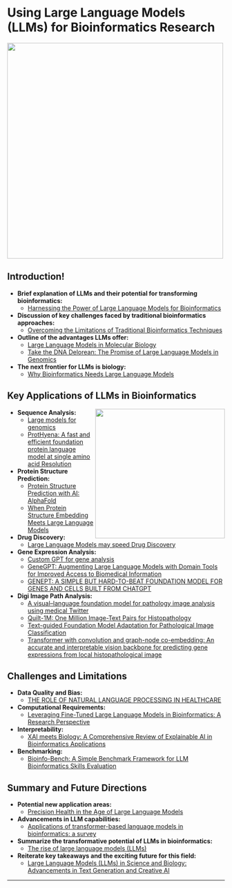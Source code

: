 # Using Large Language Models (LLMs) for Bioinformatics Research

<img src="https://github.com/lynnlangit/TeamTeri/blob/master/Images/llm-research.png" width=500 align=center>

## Introduction!
* **Brief explanation of LLMs and their potential for transforming bioinformatics:**
  - [Harnessing the Power of Large Language Models for Bioinformatics](https://medium.com/@andrew_johnson_4/unveiling-the-potential-of-large-language-models-in-bioinformatics-76710eb0b38a)
* **Discussion of key challenges faced by traditional bioinformatics approaches:**
  - [Overcoming the Limitations of Traditional Bioinformatics Techniques](https://towardsdatascience.com/overcoming-the-limitations-of-large-language-models-9d4e92ad9823)
* **Outline of the advantages LLMs offer:**
  - [Large Language Models in Molecular Biology](https://towardsdatascience.com/large-language-models-in-molecular-biology-9eb6b65d8a30)
  - [Take the DNA Delorean: The Promise of Large Language Models in Genomics](https://www.bio-itworld.com/news/2023/01/27/take-the-dna-delorean-the-promise-of-large-language-models-in-genomics)
* **The next frontier for LLMs is biology:**
  - [Why Bioinformatics Needs Large Language Models](https://www.forbes.com/sites/robtoews/2023/07/16/the-next-frontier-for-large-language-models-is-biology/?sh=7a7084506f05)

## Key Applications of LLMs in Bioinformatics

<img src="https://github.com/lynnlangit/TeamTeri/blob/master/Images/llm-bio.png" width=300 align=right>

* **Sequence Analysis:**
  - [Large models for genomics](https://www.nature.com/articles/s41592-023-02105-5)
  - [ProtHyena: A fast and efficient foundation protein language model at single amino acid Resolution](https://www.biorxiv.org/content/10.1101/2024.01.18.576206v1)
* **Protein Structure Prediction:**
  - [Protein Structure Prediction with AI: AlphaFold](https://www.nature.com/articles/s41586-021-03819-2%3C)
  - [When Protein Structure Embedding Meets Large Language Models](https://pubmed.ncbi.nlm.nih.gov/38254915/)
* **Drug Discovery:**
  - [Large Language Models may speed Drug Discovery](https://www.technologyreview.com/2023/08/22/1076802/large-language-models-may-speed-drug-discovery/)
* **Gene Expression Analysis:**  
  - [Custom GPT for gene analysis](https://chat.openai.com/g/g-HvvFt9ohw-genegpt)
  - [GeneGPT: Augmenting Large Language Models with Domain Tools for Improved Access to Biomedical Information](https://www.ncbi.nlm.nih.gov/pmc/articles/PMC10153281/)
  - [GENEPT: A SIMPLE BUT HARD-TO-BEAT FOUNDATION MODEL FOR GENES AND CELLS BUILT FROM CHATGPT](https://www.biorxiv.org/content/10.1101/2023.10.16.562533v1)
* **Digi Image Path Analysis:**
  - [A visual–language foundation model for pathology image analysis using medical Twitter](https://www.nature.com/articles/s41591-023-02504-3)
  - [Quilt-1M: One Million Image-Text Pairs for Histopathology](https://arxiv.org/abs/2306.11207)
  - [Text-guided Foundation Model Adaptation for Pathological Image Classification](https://arxiv.org/abs/2307.14901)
  - [Transformer with convolution and graph-node co-embedding: An accurate and interpretable vision backbone for predicting gene expressions from local histopathological image](https://www.sciencedirect.com/science/article/pii/S1361841523003006)
  
## Challenges and Limitations

* **Data Quality and Bias:**
  - [THE ROLE OF NATURAL LANGUAGE PROCESSING IN HEALTHCARE](https://roundtable.datascience.salon/the-role-of-natural-language-processing-in-healthcare)
* **Computational Requirements:**
  - [Leveraging Fine-Tuned Large Language Models in Bioinformatics: A Research Perspective](https://www.qeios.com/read/WE7UMN.2)
* **Interpretability:**
  - [XAI meets Biology: A Comprehensive Review of Explainable AI in Bioinformatics Applications](https://arxiv.org/html/2312.06082v1)
* **Benchmarking:**
  - [Bioinfo-Bench: A Simple Benchmark Framework for LLM Bioinformatics Skills Evaluation](https://www.biorxiv.org/content/10.1101/2023.10.18.563023v1)

## Summary and Future Directions
* **Potential new application areas:**
  - [Precision Health in the Age of Large Language Models](https://dl.acm.org/doi/10.1145/3580305.3599568)
* **Advancements in LLM capabilities:** 
  - [Applications of transformer-based language models in bioinformatics: a survey](https://academic.oup.com/bioinformaticsadvances/article/3/1/vbad001/6984737)
* **Summarize the transformative potential of LLMs in bioinformatics:**
  - [The rise of large language models (LLMs)](https://omicstutorials.com/the-rise-of-large-language-models-llms/)
* **Reiterate key takeaways and the exciting future for this field:**
   - [Large Language Models (LLMs) in Science and Biology: Advancements in Text Generation and Creative AI](https://omicstutorials.com/large-language-models-llms-in-science-and-biology-advancements-in-text-generation-and-creative-ai/)

-----


